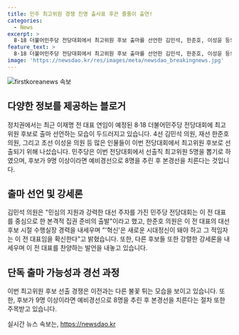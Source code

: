 ```yaml
---
title: 민주 최고위원 경쟁 친명 출사표 후끈 줄줄이 출연!
categories:
  - News
excerpt: >
  8·18 더불어민주당 전당대회에서 최고위원 후보 출마를 선언한 김민석, 한준호, 이성윤 등의 의원들에 이어 민주당 내 다양한 인물들의 출마 가능성이 거론되며 화제가 되고 있다. 최고위원 후보들은 이 전 대표를 중심으로 한 집권 준비를 강조하며 이 전 대표에게 호소하고 있으며, 민주당은 후보가 9명 이상이면 예비경선을 거친 후 본경선을 치를 예정이다. 이들의 출마 선언문은 이 전 대표를 중심으로 한 내용으로 가득하며, 눈길을 끌고 있다.
feature_text: >
  8·18 더불어민주당 전당대회에서 최고위원 후보 출마를 선언한 김민석, 한준호, 이성윤 등의 의원들에 이어 민주당 내 다양한 인물들의 출마 가능성이 거론되며 화제가 되고 있다. 최고위원 후보들은 이 전 대표를 중심으로 한 집권 준비를 강조하며 이 전 대표에게 호소하고 있으며, 민주당은 후보가 9명 이상이면 예비경선을 거친 후 본경선을 치를 예정이다. 이들의 출마 선언문은 이 전 대표를 중심으로 한 내용으로 가득하며, 눈길을 끌고 있다.
image: 'https://newsdao.kr/res/images/meta/newsdao_breakingnews.jpg'
---
```


<p><img src="https://newsdao.kr/res/images/meta/newsdao_breakingnews.jpg" alt="firstkoreanews 속보" /></p>

<h2 data-ke-size="size26">다양한 정보를 제공하는 블로거</h2>

<p data-ke-size="size16">정치권에서는 최근 이재명 전 대표 연임이 예정된 8·18 더불어민주당 전당대회에 최고위원 후보로 출마 선언하는 모습이 두드러지고 있습니다. 4선 김민석 의원, 재선 한준호 의원, 그리고 초선 이성윤 의원 등 많은 인물들이 이번 전당대회에서 최고위원 후보로 선출되기 위해 나섰습니다. 민주당은 이번 전당대회에서 선출직 최고위원 5명을 뽑기로 하였으며, 후보가 9명 이상이라면 예비경선으로 8명을 추린 후 본경선을 치른다는 것입니다.</p>

<h2 data-ke-size="size26">출마 선언 및 강세론</h2>

<p data-ke-size="size16">김민석 의원은 "민심의 지원과 강력한 대선 주자를 가진 민주당 전당대회는 이 전 대표를 중심으로 한 본격적 집권 준비의 출발"이라고 했고, 한준호 의원은 이 전 대표의 대선후보 시절 수행실장 경력을 내세우며 "'혁신'은 새로운 시대정신이 돼야 하고 그 적임자는 이 전 대표임을 확신한다"고 밝혔습니다. 또한, 다른 후보들 또한 강렬한 강세론을 내세우며 이 전 대표를 찬양하는 발언을 내놓고 있습니다.</p>

<h2 data-ke-size="size26">단독 출마 가능성과 경선 과정</h2>

<p data-ke-size="size16">이번 최고위원 후보 선출 경쟁은 이전과는 다른 불꽃 튀는 모습을 보이고 있습니다. 또한, 후보가 9명 이상이라면 예비경선으로 8명을 추린 후 본경선을 치른다는 절차 또한 주목받고 있습니다.</p>
실시간 뉴스 속보는, <a href="https://newsdao.kr" rel="dofollow">https://newsdao.kr</a>



